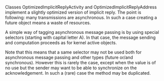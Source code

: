 Classes OptimizedImplicitReplyActivity and OptimizedImplicitReplyAddress implement a slightly optimized version of implicit reply.
The point is following: many transmissions are asynchronous. In such a case creating a future object means a waste of resources.

A simple way of tagging asynchronous message passing is by using special selectors (starting with capital letter A). In that case, the message sending and computation proceeds as for kernel active objects.

Note that this means that a same selector may not be used both for asynchronous message passing and other types (future or/and synchronous). However this is rarely the case, except when the value is of no use but the sender may want to be able to synchronize on the acknowledgement. In such a (rare) case the method may be duplicated.